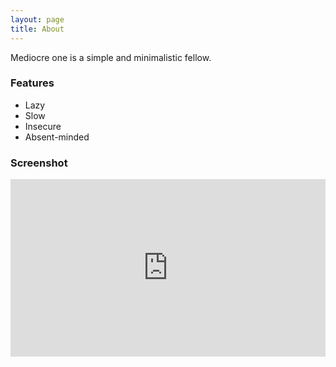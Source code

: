 ```yaml
---
layout: page
title: About
---
```


Mediocre one is a simple and minimalistic fellow.

### Features
- Lazy
- Slow
- Insecure
- Absent-minded

### Screenshot

<div style="max-width:854px">
  <div style="position:relative;height:0;padding-bottom:56.25%">
    <iframe src="https://embed.ted.com/talks/ze_frank_nerdcore_comedy" width="854" height="480" style="position:absolute;left:0;top:0;width:100%;height:100%" frameborder="0" scrolling="no" allowfullscreen></iframe>
  </div>
</div>

